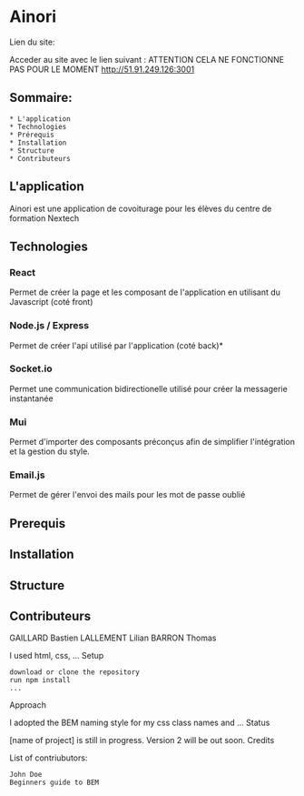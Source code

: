 # Ainori

Lien du site:

Acceder au site avec le lien suivant : ATTENTION CELA NE FONCTIONNE PAS POUR LE MOMENT http://51.91.249.126:3001

## Sommaire:

    * L'application
    * Technologies
    * Prérequis
    * Installation
    * Structure
    * Contributeurs
    

## L'application

Ainori est une application de covoiturage pour les élèves du centre de formation Nextech

## Technologies
 
### React

Permet de créer la page et les composant de l'application en utilisant du Javascript (coté front)

### Node.js / Express

Permet de créer l'api utilisé par l'application (coté back)*

### Socket.io

Permet une communication bidirectionelle utilisé pour créer la messagerie instantanée

### Mui

Permet d'importer des composants préconçus afin de simplifier l'intégration et la gestion du style.
### Email.js

Permet de gérer l'envoi des mails pour les mot de passe oublié 

## Prerequis

## Installation

## Structure

## Contributeurs 
  
  GAILLARD Bastien
  LALLEMENT Lilian
  BARRON Thomas
  
I used html, css, ...
Setup

    download or clone the repository
    run npm install
    ...

Approach

I adopted the BEM naming style for my css class names and ...
Status

[name of project] is still in progress. Version 2 will be out soon.
Credits

List of contriubutors:

    John Doe
    Beginners guide to BEM
